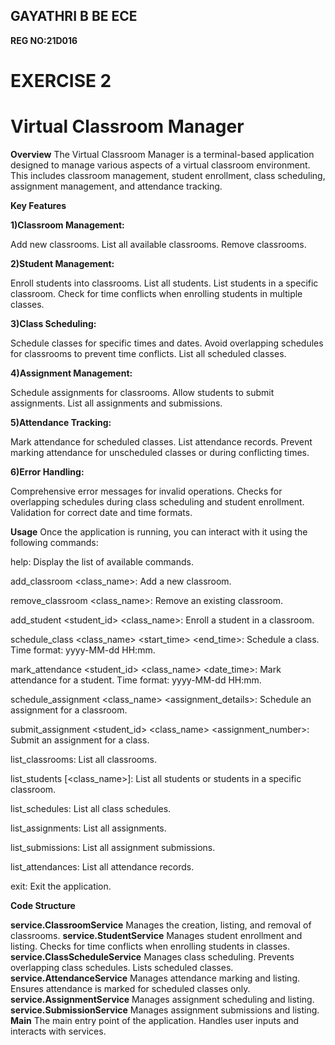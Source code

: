 ## GAYATHRI B BE ECE
**REG NO:21D016**
# EXERCISE 2
# Virtual Classroom Manager

**Overview**
The Virtual Classroom Manager is a terminal-based application designed to manage various aspects of a virtual classroom environment. This includes classroom management, student enrollment, class scheduling, assignment management, and attendance tracking.

**Key Features**

**1)Classroom Management:**

Add new classrooms.
List all available classrooms.
Remove classrooms.

**2)Student Management:**

Enroll students into classrooms.
List all students.
List students in a specific classroom.
Check for time conflicts when enrolling students in multiple classes.

**3)Class Scheduling:**

Schedule classes for specific times and dates.
Avoid overlapping schedules for classrooms to prevent time conflicts.
List all scheduled classes.

**4)Assignment Management:**

Schedule assignments for classrooms.
Allow students to submit assignments.
List all assignments and submissions.

**5)Attendance Tracking:**

Mark attendance for scheduled classes.
List attendance records.
Prevent marking attendance for unscheduled classes or during conflicting times.

**6)Error Handling:**

Comprehensive error messages for invalid operations.
Checks for overlapping schedules during class scheduling and student enrollment.
Validation for correct date and time formats.

**Usage**
Once the application is running, you can interact with it using the following commands:

help: Display the list of available commands.

add_classroom <class_name>: Add a new classroom.

remove_classroom <class_name>: Remove an existing classroom.

add_student <student_id> <class_name>: Enroll a student in a classroom.

schedule_class <class_name> <start_time> <end_time>: Schedule a class. Time format: yyyy-MM-dd HH:mm.

mark_attendance <student_id> <class_name> <date_time>: Mark attendance for a student. Time format: yyyy-MM-dd HH:mm.

schedule_assignment <class_name> <assignment_details>: Schedule an assignment for a classroom.

submit_assignment <student_id> <class_name> <assignment_number>: Submit an assignment for a class.

list_classrooms: List all classrooms.

list_students [<class_name>]: List all students or students in a specific classroom.

list_schedules: List all class schedules.

list_assignments: List all assignments.

list_submissions: List all assignment submissions.

list_attendances: List all attendance records.

exit: Exit the application.

**Code Structure**

**service.ClassroomService**
Manages the creation, listing, and removal of classrooms.
**service.StudentService**
Manages student enrollment and listing.
Checks for time conflicts when enrolling students in classes.
**service.ClassScheduleService**
Manages class scheduling.
Prevents overlapping class schedules.
Lists scheduled classes.
**service.AttendanceService**
Manages attendance marking and listing.
Ensures attendance is marked for scheduled classes only.
**service.AssignmentService**
Manages assignment scheduling and listing.
**service.SubmissionService**
Manages assignment submissions and listing.
**Main**
The main entry point of the application.
Handles user inputs and interacts with services.
